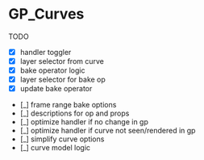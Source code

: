 # GP_Curves

TODO  
- [x] handler toggler
- [x] layer selector from curve
- [x] bake operator logic
- [x] layer selector for bake op
- [x] update bake operator
- [_] frame range bake options
- [_] descriptions for op and props
- [_] optimize handler if no change in gp
- [_] optimize handler if curve not seen/rendered in gp
- [_] simplify curve options
- [_] curve model logic